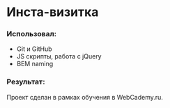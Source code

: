 # Инста-визитка

### Использовал:

- Git и GitHub
- JS скрипты, работа с jQuery
- BEM naming

### Результат:
Проект сделан в рамках обучения в WebCademy.ru. 
